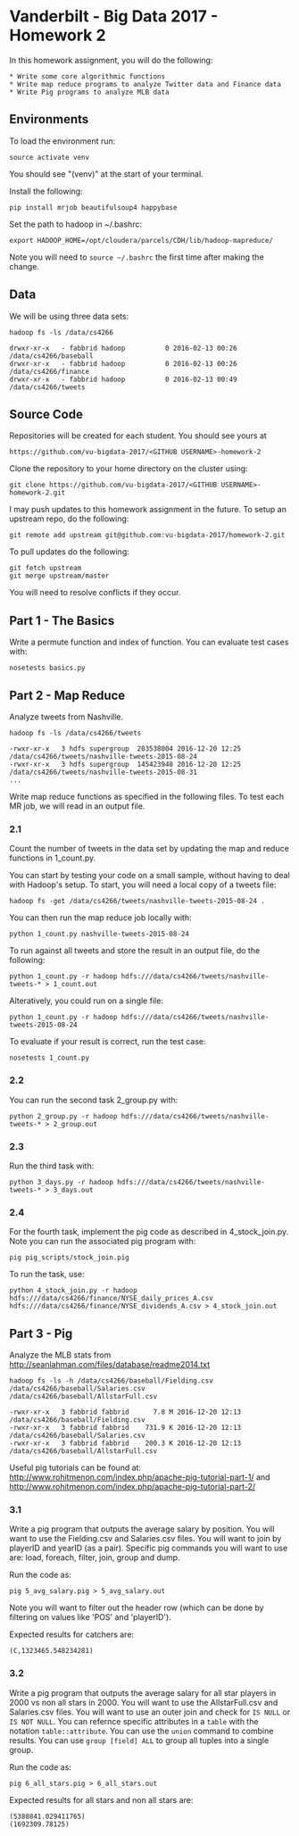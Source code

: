 # Vanderbilt - Big Data 2017 - Homework 2

In this homework assignment, you will do the following:

    * Write some core algorithmic functions
    * Write map reduce programs to analyze Twitter data and Finance data
    * Write Pig programs to analyze MLB data

## Environments

To load the environment run:

    source activate venv

You should see "(venv)" at the start of your terminal.

Install the following:
    
    pip install mrjob beautifulsoup4 happybase

Set the path to hadoop in ~/.bashrc:

    export HADOOP_HOME=/opt/cloudera/parcels/CDH/lib/hadoop-mapreduce/

Note you will need to `source ~/.bashrc` the first time after making the change. 

## Data

We will be using three data sets:

    hadoop fs -ls /data/cs4266
    
    drwxr-xr-x   - fabbrid hadoop          0 2016-02-13 00:26 /data/cs4266/baseball
    drwxr-xr-x   - fabbrid hadoop          0 2016-02-13 00:26 /data/cs4266/finance
    drwxr-xr-x   - fabbrid hadoop          0 2016-02-13 00:49 /data/cs4266/tweets

## Source Code

Repositories will be created for each student. You should see yours at 

    https://github.com/vu-bigdata-2017/<GITHUB USERNAME>-homework-2

Clone the repository to your home directory on the cluster using:

    git clone https://github.com/vu-bigdata-2017/<GITHUB USERNAME>-homework-2.git

I may push updates to this homework assignment in the future. To setup an upstream repo, do the following:

    git remote add upstream git@github.com:vu-bigdata-2017/homework-2.git

To pull updates do the following:
    
    git fetch upstream
    git merge upstream/master

You will need to resolve conflicts if they occur. 


## Part 1 - The Basics

Write a permute function and index of function. You can evaluate test cases with:

    nosetests basics.py

## Part 2 - Map Reduce

Analyze tweets from Nashville.

    hadoop fs -ls /data/cs4266/tweets

    -rwxr-xr-x   3 hdfs supergroup  203538004 2016-12-20 12:25 /data/cs4266/tweets/nashville-tweets-2015-08-24
    -rwxr-xr-x   3 hdfs supergroup  145423948 2016-12-20 12:25 /data/cs4266/tweets/nashville-tweets-2015-08-31
    ...

Write map reduce functions as specified in the following files. To test each MR job, we will read in an output file.


### 2.1

Count the number of tweets in the data set by updating the map and reduce functions in 1\_count.py.

You can start by testing your code on a small sample, without having to deal with Hadoop's setup. To start, you will need a local copy of a tweets file:

    hadoop fs -get /data/cs4266/tweets/nashville-tweets-2015-08-24 .

You can then run the map reduce job locally with:

    python 1_count.py nashville-tweets-2015-08-24

To run against all tweets and store the result in an output file, do the following:

    python 1_count.py -r hadoop hdfs:///data/cs4266/tweets/nashville-tweets-* > 1_count.out

Alteratively, you could run on a single file:

    python 1_count.py -r hadoop hdfs:///data/cs4266/tweets/nashville-tweets-2015-08-24

To evaluate if your result is correct, run the test case:

    nosetests 1_count.py


### 2.2
You can run the second task 2\_group.py with:

    python 2_group.py -r hadoop hdfs:///data/cs4266/tweets/nashville-tweets-* > 2_group.out


### 2.3
Run the third task with:

    python 3_days.py -r hadoop hdfs:///data/cs4266/tweets/nashville-tweets-* > 3_days.out


### 2.4
For the fourth task, implement the pig code as described in 4\_stock\_join.py.
Note you can run the associated pig program with:

    pig pig_scripts/stock_join.pig

To run the task, use:

    python 4_stock_join.py -r hadoop hdfs:///data/cs4266/finance/NYSE_daily_prices_A.csv hdfs:///data/cs4266/finance/NYSE_dividends_A.csv > 4_stock_join.out

## Part 3 - Pig

Analyze the MLB stats from http://seanlahman.com/files/database/readme2014.txt

    hadoop fs -ls -h /data/cs4266/baseball/Fielding.csv /data/cs4266/baseball/Salaries.csv
    /data/cs4266/baseball/AllstarFull.csv

    -rwxr-xr-x   3 fabbrid fabbrid      7.8 M 2016-12-20 12:13 /data/cs4266/baseball/Fielding.csv
    -rwxr-xr-x   3 fabbrid fabbrid    731.9 K 2016-12-20 12:13 /data/cs4266/baseball/Salaries.csv
    -rwxr-xr-x   3 fabbrid fabbrid    200.3 K 2016-12-20 12:13 /data/cs4266/baseball/AllstarFull.csv


Useful pig tutorials can be found at: http://www.rohitmenon.com/index.php/apache-pig-tutorial-part-1/ and http://www.rohitmenon.com/index.php/apache-pig-tutorial-part-2/

### 3.1

Write a pig program that outputs the average salary by position.
You will want to use the Fielding.csv and Salaries.csv files.
You will want to join by playerID and yearID (as a pair).
Specific pig commands you will want to use are: load, foreach, filter, join, group and dump.

Run the code as:

    pig 5_avg_salary.pig > 5_avg_salary.out

Note you will want to filter out the header row (which can be done by filtering on values like 'POS' and 'playerID').

Expected results for catchers are:
    
    (C,1323465.548234281)


### 3.2

Write a pig program that outputs the average salary for all star players in 2000 vs non all stars in 2000.
You will want to use the AllstarFull.csv and Salaries.csv files.
You will want to use an outer join and check for `IS NULL` or `IS NOT NULL`.
You can refernce specific attributes in a `table` with the notation `table::attribute`.
You can use the `union` command to combine results.
You can use `group [field] ALL` to group all tuples into a single group.

Run the code as:

    pig 6_all_stars.pig > 6_all_stars.out

Expected results for all stars and non all stars are:

    (5388841.029411765)
    (1692309.78125)

